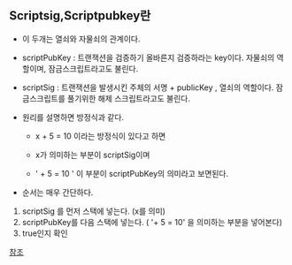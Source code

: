 ## Scriptsig,Scriptpubkey란

- 이 두개는 열쇠와 자물쇠의 관계이다.

- scriptPubKey : 트랜잭션을 검증하기 올바른지 검증하라는 key이다. 자물쇠의 역할이며, 잠금스크립트라고도 불린다.
- scriptSig : 트랜잭션을 발생시킨 주체의 서명 + publicKey , 열쇠의 역할이다. 잠금스크립트를 풀기위한 해제 스크립트라고도 불린다.

- 원리를 설명하면 방정식과 같다.

    - x + 5 = 10 이라는 방정식이 있다고 하면   

    - x가 의미하는 부분이 scriptSig이며  
    - ' + 5 = 10 ' 이 부분이 scriptPubKey의 의미라고 보면된다.   

- 순서는 매우 간단하다.     
1. scriptSig 를 먼저 스택에 넣는다. (x를 의미)
2. scriptPubKey를 다음 스택에 넣는다. ( '+ 5 = 10' 을 의미하는 부분을 넣어본다)  
3. true인지 확인  

[참조](http://niipoong.blogspot.com/2018/03/scriptsig-scriptpubkey.html)
